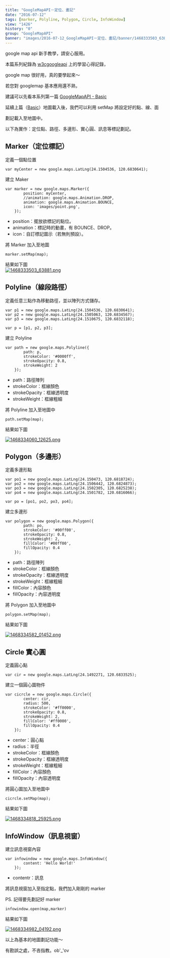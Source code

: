 ```yaml
---
title: "GoogleMapAPI－定位、畫記"
date: "2016-07-12"
tags: [marker, Polyline, Polygon, Circle, InfoWindow]
view: "1426"
history: "0"
group: "GoogleMapAPI"
banner: "images/2016-07-12_GoogleMapAPI－定位、畫記/banner/1468333503_63881.png"
---
```


google map api 新手教學，請安心服用。

本篇系列紀錄為 [w3cgoogleapi](http://www.w3schools.com/googleapi/default.asp) 上的學習心得記錄，

google map 很好用，真的要學起來～

若您對 googlemap 基本應用還不熟，

建議可以先看本系列第一篇 [GoogleMapAPI - Basic](https://dotblogs.com.tw/explooosion/2016/04/14/121527)

延續上篇（[Basic](http://dotblogs.com.tw/explooosion/2016/04/14/121527)）地圖載入後，我們可以利用 setMap 將設定好的點、線、面

劃記載入至地圖中。

以下為實作：定位點、路徑、多邊形、實心圓、訊息等標記劃記。

Marker（定位標記）
------------

定義一個點位置

    var myCenter = new google.maps.LatLng(24.1504536, 120.6830641);

建立 Maker 

    var marker = new google.maps.Marker({
            position: myCenter,
            //animation: google.maps.Animation.DROP,
            animation: google.maps.Animation.BOUNCE,
            icon: 'images/point.png',
        });

*   position：擺放欲標記的點位。
*   animation：標記時的動畫，有 BOUNCE、DROP。
*   icon：自訂標記圖示（若無則預設）。

將 Marker 加入至地圖

    marker.setMap(map);

結果如下圖  
[![1468333503_63881.png](images/2016-07-12_GoogleMapAPI－定位、畫記/1468333503_63881.png)](https://dotblogsfile.blob.core.windows.net/user/incredible/d94acdaf-7ad6-4254-a8f4-a905ae513529/1468333503_63881.png)

Polyline（線段路徑）
--------------

定義任意三點作為移動路徑，並以陣列方式儲存。

    var p1 = new google.maps.LatLng(24.1504536, 120.6830641);
    var p2 = new google.maps.LatLng(24.1505063, 120.6834567);
    var p3 = new google.maps.LatLng(24.1510675, 120.6832118);
    
    var p = [p1, p2, p3];

建立 Polyline

    var path = new google.maps.Polyline({
            path: p,
            strokeColor: '#0000ff',
            strokeOpacity: 0.8,
            strokeWeight: 2
        });

*   path：路徑陣列
*   strokeColor：框線顏色
*   strokeOpacity：框線透明度
*   strokeWeight：框線粗細

將 Polyline 加入至地圖中 

    path.setMap(map);

結果如下圖

[![1468334060_12625.png](images/2016-07-12_GoogleMapAPI－定位、畫記/1468334060_12625.png)](https://dotblogsfile.blob.core.windows.net/user/incredible/d94acdaf-7ad6-4254-a8f4-a905ae513529/1468334060_12625.png)

Polygon（多邊形）
------------

定義多邊形點

    var po1 = new google.maps.LatLng(24.150473, 120.6818724);
    var po2 = new google.maps.LatLng(24.1506442, 120.6824873);
    var po3 = new google.maps.LatLng(24.1502305, 120.6825238);
    var po4 = new google.maps.LatLng(24.1501782, 120.6816066);
    
    var po = [po1, po2, po3, po4];

建立多邊形

    var polygon = new google.maps.Polygon({
            path: po,
            strokeColor: '#00ff00',
            strokeOpacity: 0.8,
            strokeWeight: 2,
            fillColor: '#00ff00',
            fillOpacity: 0.4
        });

*   path：路徑陣列
*   strokeColor：框線顏色
*   strokeOpacity：框線透明度
*   strokeWeight：框線粗細
*   fillColor：內容顏色
*   fillOpacity：內容透明度

將 Polygon 加入至地圖中

    polygon.setMap(map);

結果如下圖

[![1468334582_01452.png](images/2016-07-12_GoogleMapAPI－定位、畫記/1468334582_01452.png)](https://dotblogsfile.blob.core.windows.net/user/incredible/d94acdaf-7ad6-4254-a8f4-a905ae513529/1468334582_01452.png)

Circle 實心圓
----------

定義圓心點

    var cir = new google.maps.LatLng(24.1492271, 120.6833525);

建立一個圓心圖物件

    var cicrcle = new google.maps.Circle({
            center: cir,
            radius: 500,
            strokeColor: '#ff0000',
            strokeOpacity: 0.8,
            strokeWeight: 2,
            fillColor: '#ff0000',
            fillOpacity: 0.4
        });

*   center：圓心點
*   radius：半徑
*   strokeColor：框線顏色
*   strokeOpacity：框線透明度
*   strokeWeight：框線粗細
*   fillColor：內容顏色
*   fillOpacity：內容透明度

將圓心圖加入至地圖中

    cicrcle.setMap(map);

結果如下圖

[![1468334818_25925.png](images/2016-07-12_GoogleMapAPI－定位、畫記/1468334818_25925.png)](https://dotblogsfile.blob.core.windows.net/user/incredible/d94acdaf-7ad6-4254-a8f4-a905ae513529/1468334818_25925.png)

InfoWindow（訊息視窗）
----------------

建立訊息視窗內容

    var infowindow = new google.maps.InfoWindow({
            content: 'Hello World!'
        });

*   contentr：訊息

將訊息視窗加入至指定點，我們加入剛剛的 marker

PS. 記得要先劃記好 marker

    infowindow.open(map,marker)

結果如下圖

[![1468334982_04192.png](images/2016-07-12_GoogleMapAPI－定位、畫記/1468334982_04192.png)](https://dotblogsfile.blob.core.windows.net/user/incredible/d94acdaf-7ad6-4254-a8f4-a905ae513529/1468334982_04192.png)

以上為基本的地圖劃記功能～

有勘誤之處，不吝指教。ob'\_'ov